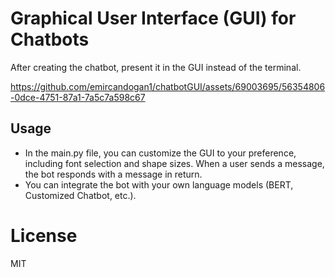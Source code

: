 # Graphical User Interface (GUI) for Chatbots
After creating the chatbot, present it in the GUI instead of the terminal. 

https://github.com/emircandogan1/chatbotGUI/assets/69003695/56354806-0dce-4751-87a1-7a5c7a598c67



## Usage
* In the main.py file, you can customize the GUI to your preference, including font selection and shape sizes. When a user sends a message, the bot responds with a message in return. 
* You can integrate the bot with your own language models (BERT, Customized Chatbot, etc.).

# License
MIT 
